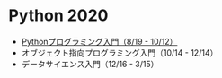 # Python 2020

+ [Pythonプログラミング入門（8/19 - 10/12）](01_basic/text/)
+ オブジェクト指向プログラミング入門（10/14 - 12/14）
+ データサイエンス入門（12/16 - 3/15）
